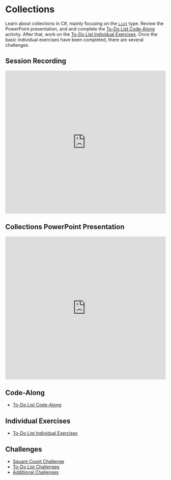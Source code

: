 # Collections
Learn about collections in C#, mainly focusing on the [`List`](https://docs.microsoft.com/en-us/dotnet/csharp/tutorials/intro-to-csharp/list-collection) type. Review the PowerPoint presentation, and and complete the [To-Do List Code-Along](ToDoListCodeAlong.md) activity. After that, work on the [To-Do List Individual Exercises](ToDoListIndividual.md). Once the basic individual exercises have been completed, there are several challenges.

## Session Recording
<iframe width="100%" height="450px" src="https://www.youtube.com/embed/ZR3tF8wt8N8" frameborder="0" allow="accelerometer; autoplay; clipboard-write; encrypted-media; gyroscope; picture-in-picture" allowfullscreen></iframe>

## Collections PowerPoint Presentation
<iframe src='https://view.officeapps.live.com/op/embed.aspx?src=https://hylandtechclub.com/cs-102/Collections/Collections.pptx' width='100%' height='450px' frameborder='0'></iframe>

## Code-Along
- [To-Do List Code-Along](ToDoListCodeAlong.md)

## Individual Exercises
- [To-Do List Individual Exercises](ToDoListIndividual.md)

## Challenges
- [Square Count Challenge](SquareCountChallenge.md)
- [To-Do List Challenges](ToDoListChallenges.md)
- [Additional Challenges](AdditionalChallenges.md)